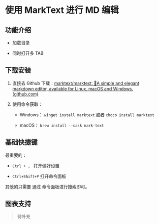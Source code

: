 # 使用 MarkText 进行 MD 编辑

## 功能介绍

- 加载目录

- 同时打开多 TAB

## 

## 下载安装

1. 直接去 Github 下载：[marktext/marktext: 📝A simple and elegant markdown editor, available for Linux, macOS and Windows. (github.com)](https://github.com/marktext/marktext)

2. 使用命令获取： 
   
   - Windows： `winget install marktext`  或者 `choco install marktext`
   
   - macOS： `brew install --cask mark-text`

## 基础快捷键

最重要的： 

- `Ctrl + , ` 打开偏好设置

- `Ctrl+Shift+P` 打开命令面板

其他的只需要 通过 命令面板进行搜索即可。

## 图表支持

> 待补充
